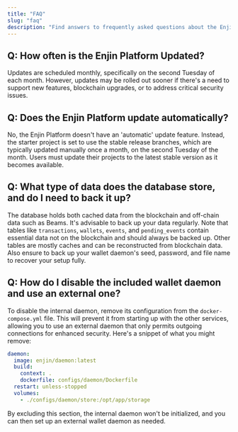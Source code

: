 ```yaml
---
title: "FAQ"
slug: "faq"
description: "Find answers to frequently asked questions about the Enjin platform, including setup, integration, and troubleshooting tips."
---
```

## Q: How often is the Enjin Platform Updated?

Updates are scheduled monthly, specifically on the second Tuesday of each month. However, updates may be rolled out sooner if there's a need to support new features, blockchain upgrades, or to address critical security issues.

## Q: Does the Enjin Platform update automatically?

No, the Enjin Platform doesn't have an 'automatic' update feature. Instead, the starter project is set to use the stable release branches, which are typically updated manually once a month, on the second Tuesday of the month. Users must update their projects to the latest stable version as it becomes available.

## Q: What type of data does the database store, and do I need to back it up?

The database holds both cached data from the blockchain and off-chain data such as Beams. It's advisable to back up your data regularly. Note that tables like `transactions`, `wallets`, `events`, and `pending_events` contain essential data not on the blockchain and should always be backed up. Other tables are mostly caches and can be reconstructed from blockchain data. Also ensure to back up your wallet daemon's seed, password, and file name to recover your setup fully.

## Q: How do I disable the included wallet daemon and use an external one?

To disable the internal daemon, remove its configuration from the `docker-compose.yml` file. This will prevent it from starting up with the other services, allowing you to use an external daemon that only permits outgoing connections for enhanced security. Here's a snippet of what you might remove:

```yaml
daemon:
  image: enjin/daemon:latest
  build:
    context: .
    dockerfile: configs/daemon/Dockerfile
  restart: unless-stopped
  volumes:
    - ./configs/daemon/store:/opt/app/storage
```

By excluding this section, the internal daemon won't be initialized, and you can then set up an external wallet daemon as needed.
